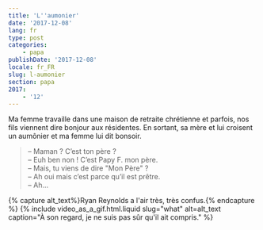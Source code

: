 ```yaml
---
title: 'L''aumonier'
date: '2017-12-08'
lang: fr
type: post
categories:
    - papa
publishDate: '2017-12-08'
locale: fr_FR
slug: l-aumonier
section: papa
2017:
    - '12'
---
```


Ma femme travaille dans une maison de retraite chrétienne et parfois, nos fils viennent dire bonjour aux résidentes. En sortant, sa mère et lui croisent un aumônier et ma femme lui dit bonsoir.

<!--more-->


> – Maman ? C’est ton père ?  
> – Euh ben non ! C’est Papy F. mon père.  
> – Mais, tu viens de dire "Mon Père" ?  
> – Ah oui mais c’est parce qu’il est prêtre.  
> – Ah…

{% capture alt_text%}Ryan Reynolds a l'air très, très confus.{% endcapture %}
{% include video_as_a_gif.html.liquid
    slug="what"
    alt=alt_text
    caption="À son regard, je ne suis pas sûr qu'il ait compris."
%}